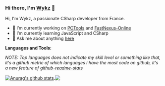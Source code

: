 ### Hi there, I'm [Wykz](https://github.com/Wykz) 👋

Hi, I'm Wykz, a passionate CSharp developer from France.

- 🔭 I’m currently working on [PCTools](https://github.com/Wykz/PCTool) and [FastNexus-Online](https://github.com/Wykz/FastNexus-Online)
- 🌱 I’m currently learning JavaScript and CSharp
- 💬 Ask me about anything [here](https://github.com/Wykz/Wykz/issues)

**Languages and Tools:**  

*NOTE: Top languages does not indicate my skill level or something like that, it's a github metric of which languages i have the most code on github, it's a new feature of [github-readme-stats](https://github.com/anuraghazra/github-readme-stats)*


<a href="https://github.com/anuraghazra/github-readme-stats">
  <img align="center" src="https://github-readme-stats.vercel.app/api?username=Wykz&show_icons=true&include_all_commits=true&theme=material-palenight" alt="Anurag's github stats" />
</a>
<a href="https://github.com/anuraghazra/github-readme-stats">
  <img align="center" src="https://github-readme-stats.vercel.app/api/top-langs/?username=Wykz&layout=compact&theme=material-palenight" />
</a>
